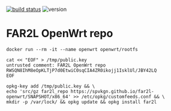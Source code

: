 [![build status](https://github.com/spvkgn/far2l-openwrt/actions/workflows/build.yml/badge.svg)](https://github.com/spvkgn/far2l-openwrt/actions/workflows/build.yml) ![version](https://img.shields.io/endpoint?url=https://gist.githubusercontent.com/spvkgn/f53cb6c1d56b0eaf40c88d607fc5fef1/raw/far2l-openwrt.json)
# FAR2L OpenWrt repo
```shell
docker run --rm -it --name openwrt openwrt/rootfs
```
```shell
cat << "EOF" > /tmp/public.key
untrusted comment: FAR2L OpenWrt repo
RWSQN8IhM8eOpKLTjP7d0EtwiC0sqCIA4ZR0ikojj1IsklUl/JBY42LQ
EOF
```
```shell
opkg-key add /tmp/public.key && \
echo 'src/gz far2l_repo https://spvkgn.github.io/far2l-openwrt/SNAPSHOT/x86_64' >> /etc/opkg/customfeeds.conf && \
mkdir -p /var/lock/ && opkg update && opkg install far2l
```
